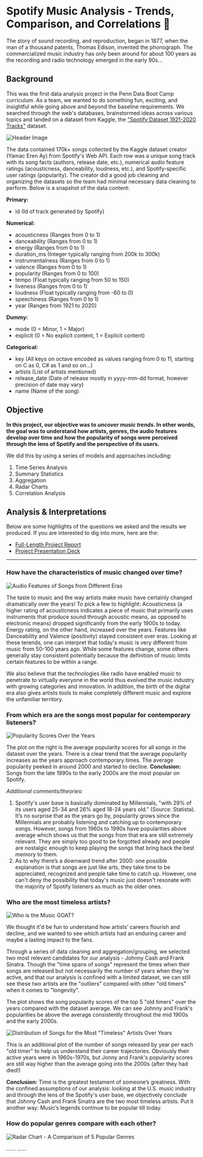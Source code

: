 # Spotify Music Analysis - Trends, Comparison, and Correlations :musical_note:

The story of sound recording, and reproduction, began in 1877, when the man of a thousand patents, Thomas Edison, invented the phonograph. The commercialized music industry has only been around for about 100 years as the recording and radio technology emerged in the early 90s...

## Background

This was the first data analysis project in the Penn Data Boot Camp curriculum. As a team, we wanted to do something fun, exciting, and insightful while going above and beyond the baseline requirements. We searched through the web's databases, brainstormed ideas across various topics and landed on a dataset from Kaggle, the ["Spotify Dataset 1921-2020 Tracks"](https://www.kaggle.com/yamaerenay/spotify-dataset-19212020-160k-tracks?select=data_by_year.csv) dataset.

![Header Image](summary&presentation/presentation_highlights/spotify_header.png)

The data contained 170k+ songs collected by the Kaggle dataset creator (Yamac Eren Ay) from Spotify's Web API. Each row was a unique song track with its song facts (authors, release date, etc.), numerical audio feature ratings (acousticness, danceability, loudness, etc.), and Spotify-specific user ratings (popularity). The creator did a good job cleaning and organizing the datasets so the team had minimal necessary data cleaning to perform. Below is a snapshot of the data content:

<strong>Primary:</strong>
<ul>
  <li>id (Id of track generated by Spotify)</li>
</ul>
<strong>Numerical:</strong>
<ul>
  <li>acousticness (Ranges from 0 to 1)</li>
  <li>danceability (Ranges from 0 to 1)</li>
  <li>energy (Ranges from 0 to 1)</li>
  <li>duration_ms (Integer typically ranging from 200k to 300k)</li>
  <li>instrumentalness (Ranges from 0 to 1)</li>
  <li>valence (Ranges from 0 to 1)</li>
  <li>popularity (Ranges from 0 to 100)</li>
  <li>tempo (Float typically ranging from 50 to 150)</li>
  <li>liveness (Ranges from 0 to 1)</li>
  <li>loudness (Float typically ranging from -60 to 0)</li>
  <li>speechiness (Ranges from 0 to 1)</li>
  <li>year (Ranges from 1921 to 2020)</li>
</ul>
<strong>Dummy:</strong>
<ul>
  <li>mode (0 = Minor, 1 = Major)</li>
  <li>explicit (0 = No explicit content, 1 = Explicit content)</li>
</ul>
<strong>Categorical:</strong>
<ul>
  <li>key (All keys on octave encoded as values ranging from 0 to 11, starting on C as 0, C# as 1 and so on…)</li>
  <li>artists (List of artists mentioned)</li>
  <li>release_date (Date of release mostly in yyyy-mm-dd format, however precision of date may vary)</li>
  <li>name (Name of the song)</li>
</ul>

## Objective

<strong>In this project, our objective was to <em>uncover music trends</em>. In other words, the goal was to understand how artists, genres, the audio features develop over time and how the popularity of songs were perceived through the lens of Spotify and the perspective of its users.</strong>

We did this by using a series of models and approaches including:
<ol>
  <li>Time Series Analysis</li>
  <li>Summary Statistics</li>
  <li>Aggregation</li>
  <li>Radar Charts</li>
  <li>Correlation Analysis</li>
</ol>

## Analysis & Interpretations

Below are some highlights of the questions we asked and the results we produced. If you are interested to dig into more, here are the:

* [Full-Length Project Report](summary&presentation/Project_Analysis_Summary.docx)
* [Project Presentation Deck](summary&presentation/Spotify_Music_Exploration.pptx)

<hr>

### How have the characteristics of music changed over time?
![Audio Features of Songs from Different Eras](images/audio_features_over_years.png)

The taste to music and the way artists make music have certainly changed dramatically over the years! To pick a few to highlight: Acousticness (a higher rating of acousticness indicates a piece of music that primarily uses instruments that produce sound through acoustic means, as opposed to electronic means) dropped significantly from the early 1900s to today. Energy rating, on the other hand, increased over the years. Features like Danceability and Valence (positivity) stayed consistent over eras. Looking at these terends, one can interpret that today's music is very different from music from 50-100 years ago. While some features change, some others generally stay consistent potentially because the definition of music limits certain features to be within a range.

We also believe that the technologies like radio have enabled music to penetrate to virtually everyone in the world thus evolved the music industry with growing categories and innovation. In addition, the birth of the digital era also gives artists tools to make completely different music and explore the unfamiliar territory.

### From which era are the songs most popular for contemporary listeners?

![Popularity Scores Over the Years](summary&presentation/presentation_highlights/popularity_over_eras.png)

The plot on the right is the average popularity scores for all songs in the dataset over the years. There is a clear trend that the average popularity increases as the years approach contemporary times. The average popularity peeked in around 2000 and started to decline. **Conclusion:** Songs from the late 1990s to the early 2000s are the most popular on Spotify.

*Additional comments/theories:*
1. Spotify's user base is basically dominated by Millennials, "with 29% of its users aged 25-34 and 26% aged 18-24 years old.” (Source: Statista). It’s no surprise that as the years go by, popularity grows since the Millennials are probably listening and catching up to contemporary songs. However, songs from 1960s to 1990s have popularities above average which shows us that the songs from that era are still extremely relevant. They are simply too good to be forgotted already and people are nostalgic enough to keep playing the songs that bring back the best memory to them.
2. As to why there’s a downward trend after 2000: one possible explanation is that songs are just like arts, they take time to be appreciated, recognized and people take time to catch up. However, one can't deny the possibility that today's music just doesn't resonate with the majority of Spotify listeners as much as the older ones.

### Who are the most timeless artists?

![Who is the Music GOAT?](summary&presentation/presentation_highlights/music_goat_analysis.png)

We thought it'd be fun to understand how artists’ careers flourish and decline, and we wanted to see which artists had an enduring career and maybe a lasting impact to the fans.

Through a series of data cleaning and aggregation/grouping, we selected two most relevant candidates for our analysis - Johnny Cash and Frank Sinatra. Though the "time spans of songs" represent the times when their songs are released but not necessarily the number of years when they're active, and that our analysis is confined with a limited dataset, we can still see these two artists are the "outliers" compared with other "old timers" when it comes to "longevity".

The plot shows the song popularity scores of the top 5 "old timers" over the years compared with the dataset average. We can see Johnny and Frank's popularities be above the average consistently throughout the mid 1900s and the early 2000s.

![Distribution of Songs for the Most "Timeless" Artists Over Years](images/old_timers_song_releases_by_year.png)

This is an additional plot of the number of songs released by year per each "old timer" to help us understand their career trajectories. Obviously their active years were in 1960s-1970s, but Jonny and Frank's popularity scores are still way higher than the average going into the 2000s (after they had died!)

**Conclusion:** Time is the greatest testament of someone’s greatness. With the confined assumptions of our analysis: looking at the U.S. music industry and through the lens of the Spotify's user base, we objectively conclude that Johnny Cash and Frank Sinatra are the two most timeless artists. Put it another way: Music’s legends continue to be popular till today.

### How do popular genres compare with each other?

![Radar Chart - A Comparison of 5 Popular Genres](images/radar_all_artists.png)

......
......
